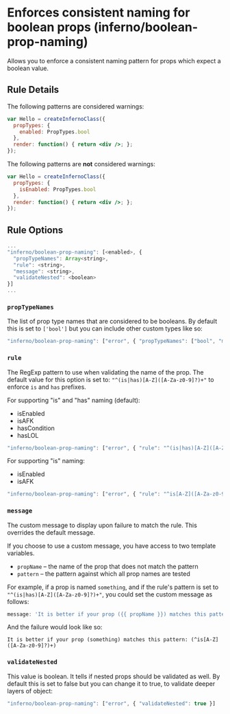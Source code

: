 # Enforces consistent naming for boolean props (inferno/boolean-prop-naming)

Allows you to enforce a consistent naming pattern for props which expect a boolean value.

## Rule Details

The following patterns are considered warnings:

```jsx
var Hello = createInfernoClass({
  propTypes: {
    enabled: PropTypes.bool
  },
  render: function() { return <div />; };
});
```

The following patterns are **not** considered warnings:

```jsx
var Hello = createInfernoClass({
  propTypes: {
    isEnabled: PropTypes.bool
  },
  render: function() { return <div />; };
});
```

## Rule Options

```js
...
"inferno/boolean-prop-naming": [<enabled>, { 
  "propTypeNames": Array<string>, 
  "rule": <string>, 
  "message": <string>, 
  "validateNested": <boolean> 
}]
...
```

### `propTypeNames`

The list of prop type names that are considered to be booleans. By default this is set to `['bool']` but you can include other custom types like so:

```jsx
"inferno/boolean-prop-naming": ["error", { "propTypeNames": ["bool", "mutuallyExclusiveTrueProps"] }]
```

### `rule`

The RegExp pattern to use when validating the name of the prop. The default value for this option is set to: `"^(is|has)[A-Z]([A-Za-z0-9]?)+"` to enforce `is` and `has` prefixes.

For supporting "is" and "has" naming (default):

- isEnabled
- isAFK
- hasCondition
- hasLOL

```jsx
"inferno/boolean-prop-naming": ["error", { "rule": "^(is|has)[A-Z]([A-Za-z0-9]?)+" }]
```

For supporting "is" naming:

- isEnabled
- isAFK

```jsx
"inferno/boolean-prop-naming": ["error", { "rule": "^is[A-Z]([A-Za-z0-9]?)+" }]
```

### `message`

The custom message to display upon failure to match the rule. This overrides the default message.

If you choose to use a custom message, you have access to two template variables.

* `propName` – the name of the prop that does not match the pattern
* `pattern` – the pattern against which all prop names are tested

For example, if a prop is named `something`, and if the rule's pattern is set to `"^(is|has)[A-Z]([A-Za-z0-9]?)+"`, you could set the custom message as follows:

```js
message: 'It is better if your prop ({{ propName }}) matches this pattern: ({{ pattern }})'
```

And the failure would look like so:

```
It is better if your prop (something) matches this pattern: (^is[A-Z]([A-Za-z0-9]?)+)
```

### `validateNested`

This value is boolean. It tells if nested props should be validated as well. By default this is set to false but you can change it to true, to validate deeper layers of object:

```jsx
"inferno/boolean-prop-naming": ["error", { "validateNested": true }]
```
